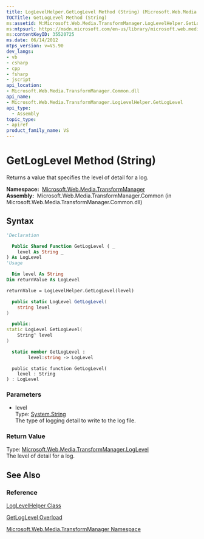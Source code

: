 ```yaml
---
title: LogLevelHelper.GetLogLevel Method (String) (Microsoft.Web.Media.TransformManager)
TOCTitle: GetLogLevel Method (String)
ms:assetid: M:Microsoft.Web.Media.TransformManager.LogLevelHelper.GetLogLevel(System.String)
ms:mtpsurl: https://msdn.microsoft.com/en-us/library/microsoft.web.media.transformmanager.loglevelhelper.getloglevel(v=VS.90)
ms:contentKeyID: 35520725
ms.date: 06/14/2012
mtps_version: v=VS.90
dev_langs:
- vb
- csharp
- cpp
- fsharp
- jscript
api_location:
- Microsoft.Web.Media.TransformManager.Common.dll
api_name:
- Microsoft.Web.Media.TransformManager.LogLevelHelper.GetLogLevel
api_type:
  - Assembly
topic_type:
- apiref
product_family_name: VS
---
```


# GetLogLevel Method (String)

Returns a value that specifies the level of detail for a log.

**Namespace:**  [Microsoft.Web.Media.TransformManager](microsoft-web-media-transformmanager-namespace.md)  
**Assembly:**  Microsoft.Web.Media.TransformManager.Common (in Microsoft.Web.Media.TransformManager.Common.dll)

## Syntax

```vb
'Declaration

  Public Shared Function GetLogLevel ( _
    level As String _
) As LogLevel
'Usage

  Dim level As String
Dim returnValue As LogLevel

returnValue = LogLevelHelper.GetLogLevel(level)
```

```csharp
  public static LogLevel GetLogLevel(
    string level
)
```

```cpp
  public:
static LogLevel GetLogLevel(
    String^ level
)
```

``` fsharp
  static member GetLogLevel : 
        level:string -> LogLevel 
```

```jscript
  public static function GetLogLevel(
    level : String
) : LogLevel
```

### Parameters

  - level  
    Type: [System.String](https://msdn.microsoft.com/library/s1wwdcbf)  
    The type of logging detail to write to the log file.  

### Return Value

Type: [Microsoft.Web.Media.TransformManager.LogLevel](loglevel-enumeration-microsoft-web-media-transformmanager.md)  
The level of detail for a log.  

## See Also

### Reference

[LogLevelHelper Class](loglevelhelper-class-microsoft-web-media-transformmanager.md)

[GetLogLevel Overload](loglevelhelper-getloglevel-method-microsoft-web-media-transformmanager.md)

[Microsoft.Web.Media.TransformManager Namespace](microsoft-web-media-transformmanager-namespace.md)

